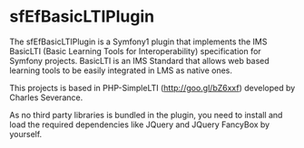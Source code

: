 sfEfBasicLTIPlugin
==================

The sfEfBasicLTIPlugin is a Symfony1 plugin that implements the IMS BasicLTI (Basic Learning Tools for Interoperability) specification for Symfony projects. BasicLTI is an IMS Standard that allows web based learning tools to be easily integrated in LMS as native ones.

This projects is based in PHP-SimpleLTI (http://goo.gl/bZ6xxf) developed by Charles Severance.

As no third party libraries is bundled in the plugin, you need to install and
load the required dependencies like JQuery and JQuery FancyBox by yourself.
